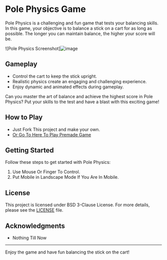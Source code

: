 # Pole Physics Game

Pole Physics is a challenging and fun game that tests your balancing skills. In this game, your objective is to balance a stick on a cart for as long as possible. The longer you can maintain balance, the higher your score will be.

![Pole Physics Screenshot]![image](https://github.com/Bimarsha69/PolePhysics/assets/116154292/44d8e6de-a6ab-49a5-800f-42a6da3dfc75)


## Gameplay

- Control the cart to keep the stick upright.
- Realistic physics create an engaging and challenging experience.
- Enjoy dynamic and animated effects during gameplay.

Can you master the art of balance and achieve the highest score in Pole Physics? Put your skills to the test and have a blast with this exciting game!

## How to Play

- Just Fork This project and make your own.
- [Or Go To Here To Play Premade Game](https://bimarshathapa.com.np/PolePhysics/)
## Getting Started

Follow these steps to get started with Pole Physics:

1. Use Mouse Or Finger To Control.
2. Put Mobile in Landscape Mode If You Are In Mobile.

## License

This project is licensed under BSD 3-Clause License. For more details, please see the [LICENSE](LICENSE) file.

## Acknowledgments

- Nothing Till Now
---

Enjoy the game and have fun balancing the stick on the cart!
